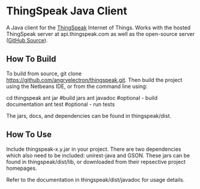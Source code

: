 ThingSpeak Java Client 
===
A Java client for the [ThingSpeak](http://thingspeak.com) Internet of Things.
Works with the hosted ThingSpeak server at api.thingspeak.com as well as the
open-source server ([GitHub Source](https://github.com/iobridge/thingspeak)). 

How To Build
---
To build from source, git clone https://github.com/angryelectron/thingspeak.git.
Then build the project using the Netbeans IDE, or from the command line using:

cd thingspeak
ant jar #build jars 
ant javadoc #optional - build documentation 
ant test #optional - run tests 

The jars, docs, and dependencies can be found in thingspeak/dist.

How To Use
---
Include thingspeak-x.y.jar in your project.  There are two dependencies which
also need to be included: unirest-java and GSON.  These jars can be found in
thingspeak/dist/lib, or downloaded from their repsective project homepages.

Refer to the documentation in thingspeak/dist/javadoc for usage details.
